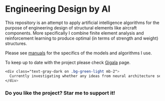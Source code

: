 # Engineering Design by AI
This repository is an attempt to apply artificial intelligence algorithms for the purpose of engineering design of structural elements like aircraft components. More specifically I combine finite element analysis and reinforcement learning to produce optimal (in terms of strength and weight) structures.  

Please see  [manuals](https://github.com/gigatskhondia/Engineering_Design_by_Artificial_Intelligence/tree/master/manuals) for the specifics of the models and algorithms I use.

To keep up to date with the project please check [Gigala](https://www.facebook.com/GigaTsk) page.


```css
<div class="text-gray-dark on .bg-green-light mb-2">
  Currently investigating whether any ideas from neural architecture search could be applied to mechanical parts domain design.
</div>
```




 


### Do you like the project? Star me to support it!

